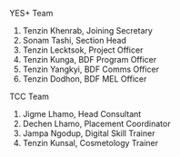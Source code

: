 YES+ Team

1. Tenzin Khenrab, Joining Secretary  
2. Sonam Tashi, Section Head  
3. Tenzin Lecktsok, Project Officer  
4. Tenzin Kunga, BDF Program Officer  
5. Tenzin Yangkyi, BDF Comms Officer  
6. Tenzin Dodhon, BDF MEL Officer

TCC Team

1. Jigme Lhamo, Head Consultant  
2. Dechen Lhamo, Placement Coordinator  
3. Jampa Ngodup, Digital Skill Trainer  
4. Tenzin Kunsal, Cosmetology Trainer